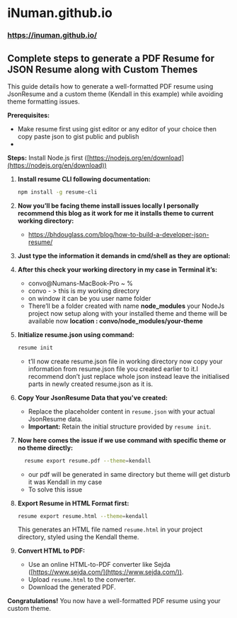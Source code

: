 # iNuman.github.io
### https://inuman.github.io/

## Complete steps to generate a PDF Resume for JSON Resume along with Custom Themes

This guide details how to generate a well-formatted PDF resume using JsonResume and a custom theme (Kendall in this example) while avoiding theme formatting issues.

**Prerequisites:**

* Make resume first using gist editor or any editor of your choice then copy paste json to gist public and publish
* 
**Steps:**
 Install Node.js first ([https://nodejs.org/en/download](https://nodejs.org/en/download))

1. **Install resume CLI following documentation:**

   ```bash
   npm install -g resume-cli
   ```

2. **Now you’ll be facing theme install issues locally I personally recommend this blog as it work for me it installs theme to current working directory:**

   - https://bhdouglass.com/blog/how-to-build-a-developer-json-resume/

3. **Just type the information it demands in cmd/shell as they are optional:**

4. **After this check your working directory in my case in Terminal it’s:**
   
   - convo@Numans-MacBook-Pro ~ %
   - convo - > this is my working directory
   - on window it can be you user name folder
   - There’ll be a folder created with name **node_modules** your NodeJs project now setup along with your installed theme and theme will be available now **location : convo/node_modules/your-theme**

6. **Initialize resume.json using command:**

   ```bash
   resume init
   ```
   - t’ll now create resume.json file in working directory now copy your information from resume.json file you created earlier to it.I recommend don’t just replace whole json instead leave the initialised parts in newly created resume.json as it is.
    
7. **Copy Your JsonResume Data that you've created:**
   - Replace the placeholder content in `resume.json` with your actual JsonResume data.
   - **Important:** Retain the initial structure provided by `resume init`.

8. **Now here comes the issue if we use command with specific theme or no theme directly:**
   ```bash
     resume export resume.pdf --theme=kendall
     ```
   - our pdf will be generated in same directory but theme will get disturb it was Kendall in my case
   - To solve this issue

8. **Export Resume in HTML Format first:**

   ```bash
   resume export resume.html --theme=kendall
   ```

   This generates an HTML file named `resume.html` in your project directory, styled using the Kendall theme.

9. **Convert HTML to PDF:**

   - Use an online HTML-to-PDF converter like Sejda ([https://www.sejda.com/](https://www.sejda.com/)).
   - Upload `resume.html` to the converter.
   - Download the generated PDF.

**Congratulations!** You now have a well-formatted PDF resume using your custom theme.
